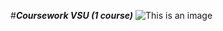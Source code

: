 #***Coursework VSU (1 course)***
![This is an image](https://github.com/NeviVen/SKG_VSU/blob/main/11.png)
